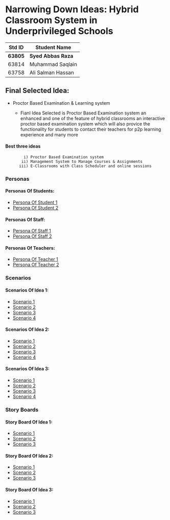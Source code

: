 # Narrowing Down Ideas: Hybrid Classroom System in Underprivileged Schools

|Std ID|Student Name|
|:-----:|---------------------|
|**63805**|**Syed Abbas Raza**|
|63814|Muhammad Saqlain|
|63758|Ali Salman Hassan|

## Final Selected Idea: 
  * Proctor Based Examination & Learning system

     * Fianl Idea Selected is Proctor Based Examination system an enhanced and one of the feature of hybrid classrooms an interactive proctor based examination system which will also provice the functionality for students to contact their teachers for p2p learning experience and many more 

#### Best three ideas 

            i) Proctor Based Examination system
           ii) Management System to Manage Courses & Assignments
          iii) E-Classrooms with Class Scheduler and online sessions
        


### Personas

#### Personas Of Students:

* [Persona Of Student 1](https://github.com/SyedAbbasRazaZaidi/HCI166-Fall2021/blob/main/02-NarrowingDown/persona_std1.md)
* [Persona Of Student 2](https://github.com/SyedAbbasRazaZaidi/HCI166-Fall2021/blob/main/02-NarrowingDown/persona_std2.md)

#### Personas Of Staff:

* [Persona Of Staff 1](https://github.com/SyedAbbasRazaZaidi/HCI166-Fall2021/blob/main/02-NarrowingDown/persona_staff1.md)
* [Persona Of Staff 2](https://github.com/SyedAbbasRazaZaidi/HCI166-Fall2021/blob/main/02-NarrowingDown/persona_staff2.md)

#### Personas Of Teachers:

* [Persona Of Teacher 1](https://github.com/SyedAbbasRazaZaidi/HCI166-Fall2021/blob/main/02-NarrowingDown/personal_tch1.md)
* [Persona Of Teacher 2](https://github.com/SyedAbbasRazaZaidi/HCI166-Fall2021/blob/main/02-NarrowingDown/personal_tch2.md)

### Scenarios

#### Scenarios Of Idea 1:

* [Scenario 1](https://github.com/SyedAbbasRazaZaidi/HCI166-Fall2021/blob/main/02-NarrowingDown/scen1_idea1.md)
* [Scenario 2](https://github.com/SyedAbbasRazaZaidi/HCI166-Fall2021/blob/main/02-NarrowingDown/scen2_idea1.md)
* [Scenario 3](https://github.com/SyedAbbasRazaZaidi/HCI166-Fall2021/blob/main/02-NarrowingDown/scen3_idea1.md)
* [Scenario 4](https://github.com/SyedAbbasRazaZaidi/HCI166-Fall2021/blob/main/02-NarrowingDown/scen4_idea1.md)

#### Scenarios Of Idea 2:

* [Scenario 1](https://github.com/SyedAbbasRazaZaidi/HCI166-Fall2021/blob/main/02-NarrowingDown/scen1_idea2.md)
* [Scenario 2](https://github.com/SyedAbbasRazaZaidi/HCI166-Fall2021/blob/main/02-NarrowingDown/scen2_idea2.md)
* [Scenario 3](https://github.com/SyedAbbasRazaZaidi/HCI166-Fall2021/blob/main/02-NarrowingDown/scen3_idea2.md)
* [Scenario 4](https://github.com/SyedAbbasRazaZaidi/HCI166-Fall2021/blob/main/02-NarrowingDown/scen4_idea2.md)

#### Scenarios Of Idea 3:

* [Scenario 1](https://github.com/SyedAbbasRazaZaidi/HCI166-Fall2021/blob/main/02-NarrowingDown/scen1_idea3.md)
* [Scenario 2](https://github.com/SyedAbbasRazaZaidi/HCI166-Fall2021/blob/main/02-NarrowingDown/scen2_idea3.md)
* [Scenario 3](https://github.com/SyedAbbasRazaZaidi/HCI166-Fall2021/blob/main/02-NarrowingDown/scen3_idea3.md)
* [Scenario 4](https://github.com/SyedAbbasRazaZaidi/HCI166-Fall2021/blob/main/02-NarrowingDown/scen4_idea3.md)





### Story Boards

#### Story Board Of Idea 1:

* [Scenario 1](https://github.com/SyedAbbasRazaZaidi/HCI166-Fall2021/blob/main/02-NarrowingDown/StoryBrd1_Scen1_Idea1.md)
* [Scenario 2](https://github.com/SyedAbbasRazaZaidi/HCI166-Fall2021/blob/main/02-NarrowingDown/StoryBrd2_Scen2_Idea1.md)
* [Scenario 3](https://github.com/SyedAbbasRazaZaidi/HCI166-Fall2021/blob/main/02-NarrowingDown/StoryBrd3_Scen3_Idea1.md)

#### Story Board Of Idea 2:

* [Scenario 1](https://github.com/SyedAbbasRazaZaidi/HCI166-Fall2021/blob/main/02-NarrowingDown/StoryBrd1_Scen1_Idea2.md)
* [Scenario 2](https://github.com/SyedAbbasRazaZaidi/HCI166-Fall2021/blob/main/02-NarrowingDown/StoryBrd2_Scen2_Idea2.md)
* [Scenario 3](https://github.com/SyedAbbasRazaZaidi/HCI166-Fall2021/blob/main/02-NarrowingDown/StoryBrd3_Scen3_Idea2.md)

#### Story Board Of Idea 3:

* [Scenario 1](https://github.com/SyedAbbasRazaZaidi/HCI166-Fall2021/blob/main/02-NarrowingDown/StoryBrd1_Scen1_Idea3.md)
* [Scenario 2](https://github.com/SyedAbbasRazaZaidi/HCI166-Fall2021/blob/main/02-NarrowingDown/StoryBrd2_Scen2_Idea3.md)
* [Scenario 3](https://github.com/SyedAbbasRazaZaidi/HCI166-Fall2021/blob/main/02-NarrowingDown/StoryBrd3_Scen3_Idea3.md)

